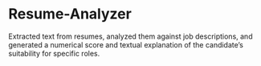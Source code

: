 # Resume-Analyzer
Extracted text from resumes, analyzed them against job descriptions, and generated a numerical score and textual explanation of the candidate’s suitability for specific roles.
